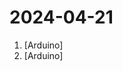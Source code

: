 # 2024-04-21

1. [](https://github.comundefined "") [Arduino]
2. [](https://github.comundefined "Example file to blink the LED on an Arduino") [Arduino]

